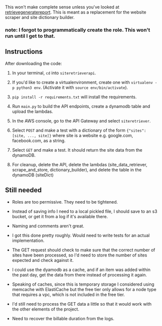 This won't make complete sense unless you've looked at [retrievegeneratereport](https://github.com/bdauer/retrievegeneratereport). This is meant as a replacement for the website scraper and site dictionary builder.


### note: I forgot to programmatically create the role. This won't run until I get to that.


## Instructions

After downloading the code:

1.  In your terminal, `cd` into `siteretrieverapi`.

2.  If you'd like to create a virtualenvironment, create one with `virtualenv -p python3 env`. (Activate it with `source env/bin/activate`).

3.  `pip install -r requirements.txt` will install the requirements.

4. Run `main.py` to build the API endpoints, create a dynamodb table and upload the lambdas.

5. In the AWS console, go to the API Gateway and select `siteretriever`.

6. Select `POST` and make a test with a dictionary of the form `{"sites": [site, ..., site]}` where site is a website e.g. google.com, facebook.com, as a string.

7. Select `GET` and make a test. It should return the site data from the dynamoDB.

8. For cleanup, delete the API, delete the lambdas (site_data_retriever, scrape_and_store, dictionary_builder), and delete the table in the dynamoDB (siteDict)

## Still needed

- Roles are too permissive. They need to be tightened.

- Instead of saving info I need to a local pickled file, I should save to an s3 bucket, or get it from a log if it's available there.

- Naming and comments aren't great.

- I got this done pretty roughly. Would need to write tests for an actual implementation.

- The GET request should check to make sure that the correct number of sites have been processed, so I'd need to store the number of sites expected and check against it.

- I could use the dyamodb as a cache, and if an item was added within the past day, get the data from there instead of processing it again.

- Speaking of caches, since this is temporary storage I considered using memcache with ElastiCache but the free tier only allows for a node type that requires a vpc, which is not included in the free tier.

- I'd still need to process the GET data a little so that it would work with the other elements of the project.

- Need to recover the billable duration from the logs.
